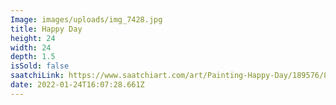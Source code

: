 ```yaml
---
Image: images/uploads/img_7428.jpg
title: Happy Day
height: 24
width: 24
depth: 1.5
isSold: false
saatchiLink: https://www.saatchiart.com/art/Painting-Happy-Day/189576/8746156/view
date: 2022-01-24T16:07:28.661Z
---
```

